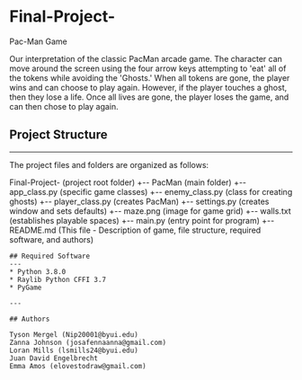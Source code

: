 # Final-Project-
Pac-Man Game 

Our interpretation of the classic PacMan arcade game. The character can
move around the screen using the four arrow keys attempting to 'eat'
all of the tokens while avoiding the 'Ghosts.' When all tokens are
gone, the player wins and can choose to play again. However, if the 
player touches a ghost, then they lose a life. Once all lives are 
gone, the player loses the game, and can then chose to play again. 


## Project Structure
---
The project files and folders are organized as follows:

Final-Project-            (project root folder)
+-- PacMan                (main folder)
    +-- app_class.py      (specific game classes)
    +-- enemy_class.py    (class for creating ghosts)
    +-- player_class.py   (creates PacMan) 
    +-- settings.py       (creates window and sets defaults)
    +-- maze.png          (image for game grid)
    +-- walls.txt         (establishes playable spaces)
  +-- main.py             (entry point for program)
+-- README.md             (This file - Description of game, file structure, required software, and authors)

```
## Required Software
---
* Python 3.8.0
* Raylib Python CFFI 3.7
* PyGame

---

## Authors 

Tyson Mergel (Nip20001@byui.edu)
Zanna Johnson (josafennaanna@gmail.com)
Loran Mills (lsmills24@byui.edu)
Juan David Engelbrecht
Emma Amos (elovestodraw@gmail.com)